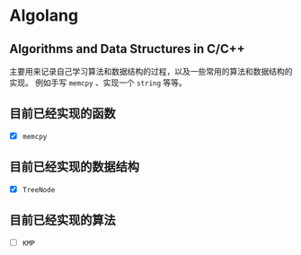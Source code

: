 # Algolang
## Algorithms and Data Structures in C/C++
主要用来记录自己学习算法和数据结构的过程，以及一些常用的算法和数据结构的实现。
例如手写 `memcpy` 、实现一个 `string` 等等。
## 目前已经实现的函数
-[x] `memcpy`

## 目前已经实现的数据结构
-[x] `TreeNode`

## 目前已经实现的算法
-[ ] `KMP`